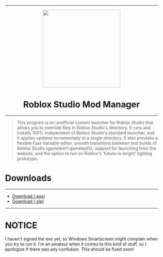 <hr/>

<p align="center">
  <img width="256" height="256" src="https://raw.githubusercontent.com/CloneTrooper1019/Roblox-Studio-Mod-Manager/master/src/Resources/Logo.png"><br/>
  <h1 align=center>Roblox Studio Mod Manager</h1>
</p>

<hr/>

>This program is an unofficial custom launcher for Roblox Studio that allows you to override files in Roblox Studio's directory.
It runs and installs 100% independent of Roblox Studio's standard launcher, and it applies updates incrementally to a single directory. 
It also provides a flexible Fast-Variable editor, smooth transitions between test builds of Roblox Studio (gametest1-gametest5), support for launching from the website, and the option to run on Roblox's 'future-is-bright' lighting prototype.

# Downloads
<hr/>

* <a href="https://github.com/CloneTrooper1019/Roblox-Studio-Mod-Manager/archive/master.zip">Download (.exe)</a></h1>
* <a href="https://github.com/CloneTrooper1019/Roblox-Studio-Mod-Manager/raw/master/RobloxStudioModManager.exe">Download (.zip)</a>

<hr/>

# NOTICE
I haven't signed the exe yet, so Windows Smartscreen might complain when you try to run it. 
I'm an amateur when it comes to this kind of stuff, so I apologize if there was any confusion.
This should be fixed soon!
